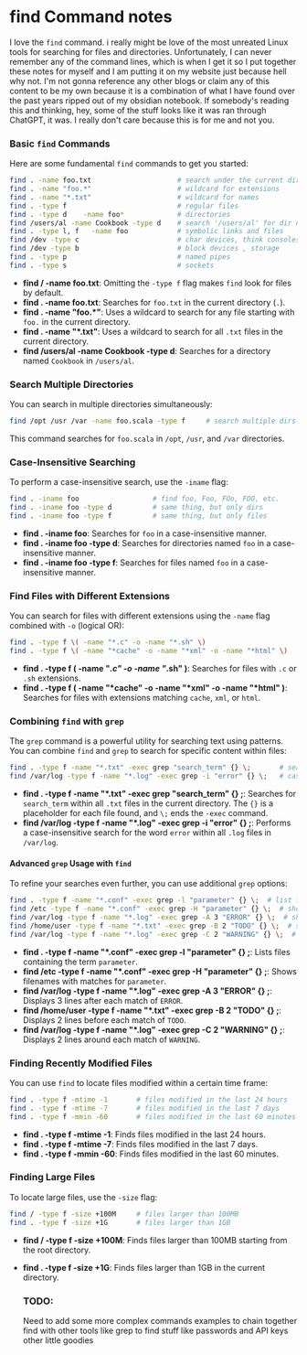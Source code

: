 #  find Command notes 

I love the `find` command. i really might be love of the most unreated Linux tools for searching for files and directories. Unfortunately, I can never remember any of the command lines, which is when I get it so I put together these notes for myself and I am putting it on my website just because hell why not. I'm not gonna reference any other blogs or claim any of this content to be my own because it is a combination of what I have found over the past years ripped out of my obsidian notebook. If somebody's reading this and thinking, hey, some of the stuff looks like it was ran through ChatGPT, it was. I really don't care because this is for me and not you.

### Basic `find` Commands

Here are some fundamental `find` commands to get you started:

```bash
find . -name foo.txt                     # search under the current dir
find . -name "foo.*"                     # wildcard for extensions 
find . -name "*.txt"                     # wildcard for names
find . -type f                           # regular files
find . -type d    -name foo*             # directories
find /users/al -name Cookbook -type d    # search '/users/al' for dir named..
find . -type l, f   -name foo            # symbolic links and files
find /dev -type c                        # char devices, think consoles and serial
find /dev -type b                        # block devices , storage
find . -type p                           # named pipes
find . -type s                           # sockets

```


- **find / -name foo.txt**: Omitting the `-type f` flag makes `find` look for files by default.
- **find . -name foo.txt**: Searches for `foo.txt` in the current directory (`.`).
- **find . -name "foo.*"**: Uses a wildcard to search for any file starting with `foo.` in the current directory.
- **find . -name "*.txt"**: Uses a wildcard to search for all `.txt` files in the current directory.
- **find /users/al -name Cookbook -type d**: Searches for a directory named `Cookbook` in `/users/al`.

### Search Multiple Directories

You can search in multiple directories simultaneously:

```bash
find /opt /usr /var -name foo.scala -type f     # search multiple dirs
```

This command searches for `foo.scala` in `/opt`, `/usr`, and `/var` directories.

### Case-Insensitive Searching

To perform a case-insensitive search, use the `-iname` flag:

```bash
find . -iname foo                  # find foo, Foo, FOo, FOO, etc.
find . -iname foo -type d          # same thing, but only dirs
find . -iname foo -type f          # same thing, but only files
```

- **find . -iname foo**: Searches for `foo` in a case-insensitive manner.
- **find . -iname foo -type d**: Searches for directories named `foo` in a case-insensitive manner.
- **find . -iname foo -type f**: Searches for files named `foo` in a case-insensitive manner.

### Find Files with Different Extensions

You can search for files with different extensions using the `-name` flag combined with `-o` (logical OR):

```bash 
find . -type f \( -name "*.c" -o -name "*.sh" \)                       # *.c and *.sh files
find . -type f \( -name "*cache" -o -name "*xml" -o -name "*html" \)   # three patterns
```

- **find . -type f \( -name "*.c" -o -name "*.sh" \)**: Searches for files with `.c` or `.sh` extensions.
- **find . -type f \( -name "*cache" -o -name "*xml" -o -name "*html" \)**: Searches for files with extensions matching `cache`, `xml`, or `html`.

### Combining `find` with `grep`

The `grep` command is a powerful utility for searching text using patterns. You can combine `find` and `grep` to search for specific content within files:

```bash
find . -type f -name "*.txt" -exec grep "search_term" {} \;       # search_term in all .txt files
find /var/log -type f -name "*.log" -exec grep -i "error" {} \;   # case-insensitive search for "error" in all .log files
```

- **find . -type f -name "*.txt" -exec grep "search_term" {} \;**: Searches for `search_term` within all `.txt` files in the current directory. The `{}` is a placeholder for each file found, and `\;` ends the `-exec` command.
- **find /var/log -type f -name "*.log" -exec grep -i "error" {} \;**: Performs a case-insensitive search for the word `error` within all `.log` files in `/var/log`.

#### Advanced `grep` Usage with `find`

To refine your searches even further, you can use additional `grep` options:

```bash
find . -type f -name "*.conf" -exec grep -l "parameter" {} \;  # list files containing "parameter"
find /etc -type f -name "*.conf" -exec grep -H "parameter" {} \;  # show filenames with matches
find /var/log -type f -name "*.log" -exec grep -A 3 "ERROR" {} \;  # show 3 lines after match
find /home/user -type f -name "*.txt" -exec grep -B 2 "TODO" {} \;  # show 2 lines before match
find /var/log -type f -name "*.log" -exec grep -C 2 "WARNING" {} \;  # show 2 lines around match
```

- **find . -type f -name "*.conf" -exec grep -l "parameter" {} \;**: Lists files containing the term `parameter`.
- **find /etc -type f -name "*.conf" -exec grep -H "parameter" {} \;**: Shows filenames with matches for `parameter`.
- **find /var/log -type f -name "*.log" -exec grep -A 3 "ERROR" {} \;**: Displays 3 lines after each match of `ERROR`.
- **find /home/user -type f -name "*.txt" -exec grep -B 2 "TODO" {} \;**: Displays 2 lines before each match of `TODO`.
- **find /var/log -type f -name "*.log" -exec grep -C 2 "WARNING" {} \;**: Displays 2 lines around each match of `WARNING`.

### Finding Recently Modified Files

You can use `find` to locate files modified within a certain time frame:

```bash
find . -type f -mtime -1       # files modified in the last 24 hours
find . -type f -mtime -7       # files modified in the last 7 days
find . -type f -mmin -60       # files modified in the last 60 minutes
```

- **find . -type f -mtime -1**: Finds files modified in the last 24 hours.
- **find . -type f -mtime -7**: Finds files modified in the last 7 days.
- **find . -type f -mmin -60**: Finds files modified in the last 60 minutes.

### Finding Large Files

To locate large files, use the `-size` flag:

``` bash
find / -type f -size +100M     # files larger than 100MB
find . -type f -size +1G       # files larger than 1GB
```

- **find / -type f -size +100M**: Finds files larger than 100MB starting from the root directory.
- **find . -type f -size +1G**: Finds files larger than 1GB in the current directory.

  ### TODO:
  Need to add some more complex commands examples to chain together find with other tools like grep to find stuff like passwords and API keys other little goodies
